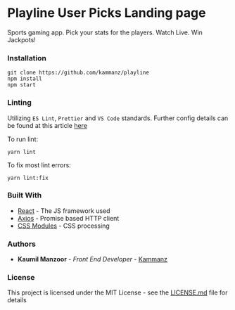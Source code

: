 # Playline User Picks Landing page

Sports gaming app. Pick your stats for the players. Watch Live. Win Jackpots!

### Installation

```
git clone https://github.com/kammanz/playline
npm install
npm start
```

### Linting

Utilizing `ES Lint`, `Prettier` and `VS Code` standards. Further config details can be found at this article [here](https://readwriteexercise.com/posts/setting-up-create-react-app-vs-code-eslint-prettier/)

To run lint:

```
yarn lint
```

To fix most lint errors:

```
yarn lint:fix
```

### Built With

- [React](https://reactjs.org/) - The JS framework used
- [Axios](https://github.com/axios/axios) - Promise based HTTP client
- [CSS Modules](https://github.com/css-modules/css-modules) - CSS processing

### Authors

- **Kaumil Manzoor** - _Front End Developer_ - [Kammanz](http://kammanz.com/)

### License

This project is licensed under the MIT License - see the [LICENSE.md](https://www.mit.edu/~amini/LICENSE.md) file for details
